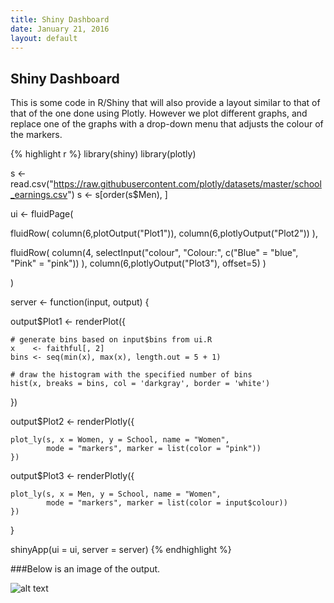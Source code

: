 ```yaml
---
title: Shiny Dashboard
date: January 21, 2016
layout: default
---
```

## Shiny Dashboard

This is some code in R/Shiny that will also provide a layout similar to that of that of the one done using Plotly. However we plot different graphs, and replace one of the graphs with a drop-down menu that adjusts the colour of the markers.


{% highlight r %}
library(shiny)
library(plotly)

s <- read.csv("https://raw.githubusercontent.com/plotly/datasets/master/school_earnings.csv")
s <- s[order(s$Men), ]


ui <- fluidPage(
  
  fluidRow(
    column(6,plotOutput("Plot1")),
    column(6,plotlyOutput("Plot2"))
  ),
  
  fluidRow(
    column(4,
           selectInput("colour", "Colour:",
                       c("Blue" = "blue",
                         "Pink" = "pink"))
    ),
    column(6,plotlyOutput("Plot3"), offset=5)
  )
  
)

server <- function(input, output) {
  
  output$Plot1 <- renderPlot({
    
    # generate bins based on input$bins from ui.R
    x    <- faithful[, 2]
    bins <- seq(min(x), max(x), length.out = 5 + 1)
    
    # draw the histogram with the specified number of bins
    hist(x, breaks = bins, col = 'darkgray', border = 'white')
    
  })
  
  output$Plot2 <- renderPlotly({
    
    plot_ly(s, x = Women, y = School, name = "Women",
            mode = "markers", marker = list(color = "pink"))
    })
  
  output$Plot3 <- renderPlotly({
    
    plot_ly(s, x = Men, y = School, name = "Women",
            mode = "markers", marker = list(color = input$colour))
    })
}

shinyApp(ui = ui, server = server)
{% endhighlight %}

###Below is an image of the output.

![alt text](http://yankev.github.io/figs/shiny/image.png)




